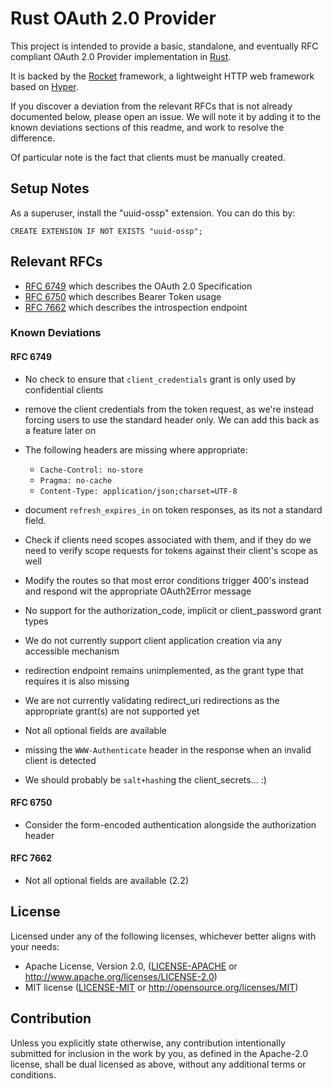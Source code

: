 # Rust OAuth 2.0 Provider

This project is intended to provide a basic, standalone, and eventually RFC compliant OAuth 2.0 Provider implementation in [Rust](https://www.rust-lang.org).

It is backed by the [Rocket](https://github.com/SergioBenitez/Rocket) framework, a lightweight HTTP web framework based on [Hyper](https://github.com/hyperium/hyper).

If you discover a deviation from the relevant RFCs that is not already documented below, please open an issue. We will note it by adding it to the known deviations sections of this readme, and work to resolve the difference.

Of particular note is the fact that clients must be manually created.

## Setup Notes
As a superuser, install the "uuid-ossp" extension. You can do this by:

```
CREATE EXTENSION IF NOT EXISTS "uuid-ossp";
```

## Relevant RFCs
- [RFC 6749](https://tools.ietf.org/html/rfc6749) which describes the OAuth 2.0 Specification
- [RFC 6750](https://tools.ietf.org/html/rfc6750) which describes Bearer Token usage
- [RFC 7662](https://tools.ietf.org/html/rfc7662) which describes the introspection endpoint

### Known Deviations
#### RFC 6749
- No check to ensure that `client_credentials` grant is only used by confidential clients
- remove the client credentials from the token request, as we're instead forcing users to use the standard header only. We can add this back as a feature later on
- The following headers are missing where appropriate:
    - `Cache-Control: no-store`
    - `Pragma: no-cache`
    - `Content-Type: application/json;charset=UTF-8`
- document `refresh_expires_in` on token responses, as its not a standard field.
- Check if clients need scopes associated with them, and if they do we need to verify scope requests for tokens against their client's scope as well
- Modify the routes so that most error conditions trigger 400's instead and respond wit the appropriate OAuth2Error message
- No support for the authorization_code, implicit or client_password grant types
- We do not currently support client application creation via any accessible mechanism
- redirection endpoint remains unimplemented, as the grant type that requires it is also missing
- We are not currently validating redirect_uri redirections as the appropriate grant(s) are not supported yet
- Not all optional fields are available
- missing the `WWW-Authenticate` header in the response when an invalid client is detected

- We should probably be `salt+hash`ing the client_secrets... :)

#### RFC 6750
- Consider the form-encoded authentication alongside the authorization header

#### RFC 7662
- Not all optional fields are available (2.2)

## License
Licensed under any of the following licenses, whichever better aligns with your needs:
 * Apache License, Version 2.0, ([LICENSE-APACHE](LICENSE-APACHE) or http://www.apache.org/licenses/LICENSE-2.0)
 * MIT license ([LICENSE-MIT](LICENSE-MIT) or http://opensource.org/licenses/MIT)

## Contribution
Unless you explicitly state otherwise, any contribution intentionally
submitted for inclusion in the work by you, as defined in the Apache-2.0
license, shall be dual licensed as above, without any additional terms or
conditions.